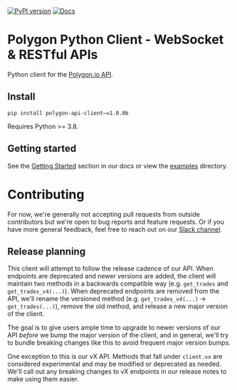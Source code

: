 [![PyPI version](https://badge.fury.io/py/polygon-api-client.svg)](https://badge.fury.io/py/polygon-api-client)
[![Docs](https://readthedocs.org/projects/polygon-api-client/badge/?version=latest)](https://polygon-api-client.readthedocs.io/en/latest/)

# Polygon Python Client - WebSocket & RESTful APIs

Python client for the [Polygon.io API](https://polygon.io).

## Install

`pip install polygon-api-client~=1.0.0b`

Requires Python >= 3.8.

## Getting started
See the [Getting Started](https://polygon-api-client.readthedocs.io/en/latest/Getting-Started.html)
section in our docs or view the [examples](./examples) directory.

# Contributing

For now, we're generally not accepting pull requests from outside contributors
but we're open to bug reports and feature requests. Or if you have more general
feedback, feel free to reach out on
our [Slack channel](https://polygon.io/contact).

## Release planning
This client will attempt to follow the release cadence of our API.
When endpoints are deprecated and newer versions are added, the client will
maintain two methods in a backwards compatible way
(e.g. `get_trades` and `get_trades_v4(...)`).
When deprecated endpoints are removed from the API, we'll rename the versioned
method (e.g. `get_trades_v4(...)` -> `get_trades(...)`), remove the old method,
and release a new major version of the client.

The goal is to give users ample time to upgrade to newer versions of our API
_before_ we bump the major version of the client, and in general, we'll try to
bundle breaking changes like this to avoid frequent major version bumps.

One exception to this is our vX API. Methods that fall under `client.vx` are
considered experimental and may be modified or deprecated as needed.
We'll call out any breaking changes to vX endpoints in our release notes to
make using them easier.
